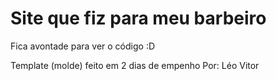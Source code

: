 # Site que fiz para meu barbeiro

Fica avontade para ver o código :D

Template (molde) feito em 2 dias de empenho
Por: Léo Vitor